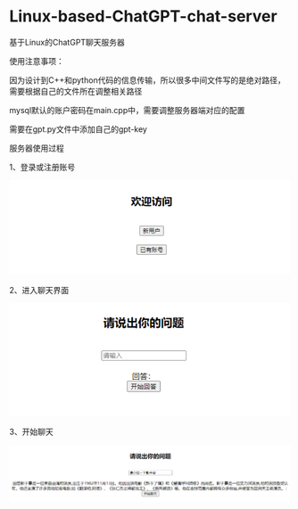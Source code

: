 # Linux-based-ChatGPT-chat-server
基于Linux的ChatGPT聊天服务器



使用注意事项：

因为设计到C++和python代码的信息传输，所以很多中间文件写的是绝对路径，需要根据自己的文件所在调整相关路径

mysql默认的账户密码在main.cpp中，需要调整服务器端对应的配置

需要在gpt.py文件中添加自己的gpt-key

服务器使用过程

1、登录或注册账号

![image-20230713132307122](https://github.com/duanwei99/Linux-based-ChatGPT-chat-server/blob/master/img/denglu.png)

2、进入聊天界面

![image-20230713132525315](https://github.com/duanwei99/Linux-based-ChatGPT-chat-server/blob/master/img/chat.png)

3、开始聊天

![image-20230713132743661](https://github.com/duanwei99/Linux-based-ChatGPT-chat-server/blob/master/img/response.png)
